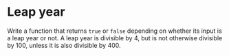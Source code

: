 # Leap year

Write a function that returns `true` or `false` depending on whether its input is a leap year or not. A leap year is divisible by 4, but is not otherwise divisible by 100, unless it is also divisible by 400.
